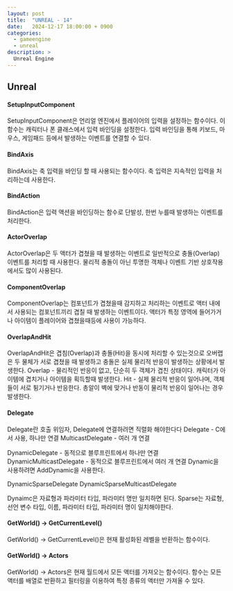 ```yaml
---
layout: post
title:  "UNREAL - 14"
date:   2024-12-17 18:00:00 + 0900
categories:
  - gameengine
  - unreal
description: >
  Unreal Engine
---
```

## Unreal

#### SetupInputComponent
SetupInputComponent은 언리얼 엔진에서 플레이어의 입력을 설정하는 함수이다. 이 함수는 캐릭터나 폰 클래스에서 입력 바인딩을 설정한다. 입력 바인딩을 통해 키보드, 마우스, 게임패드 등에서 발생하는 이벤트를 연결할 수 있다.

#### BindAxis
BindAxis는 축 입력을 바인딩 할 때 사용되는 함수이다. 축 입력은 지속적인 입력을 처리하는데 사용한다. 

#### BindAction
BindAction은 입력 액션을 바인딩하는 함수로 단발성, 한번 누를때 발생하는 이벤트를 처리한다.

#### ActorOverlap
ActorOverlap은 두 액터가 겹쳤을 때 발생하는 이벤트로 일반적으로 충돌(Overlap) 이벤트를 처리할 때 사용한다. 물리적 충돌이 아닌 투명한 객체나 이벤트 기반 상호작용에서도 많이 사용된다.

#### ComponentOverlap
ComponentOverlap는 컴포넌트가 겹쳤을때 감지하고 처리하는 이벤트로 액터 내에서 사용되는 컴포넌트끼리 겹칠 때 발생하는 이벤트이다. 액터가 특정 영역에 들어가거나 아이템이 플레이어와 겹쳤을때등에 사용이 가능하다.

#### OverlapAndHit
OverlapAndHit은 겹침(Overlap)과 충돌(Hit)을 동시에 처리할 수 있는것으로 오버랩은 두 물체가 서로 겹쳤을 때 발생하고 충돌은 실제 물리적 반응이 발생하는 상황에서 발생한다.
Overlap - 물리적인 반응이 없고, 단순히 두 객체가 겹친 상태이다. 캐릭터가 아이템에 겹치거나 아이템을 획득할때 발생한다.
Hit - 실제 물리적 반응이 일어나며, 객체들이 서로 튕기거나 반응한다. 총알이 벽에 맞거나 반동이 물리적 반응이 일어나는 경우 발생한다.

#### Delegate

Delegate란 호출 위임자, Delegate에 연결하려면 직렬화 해야한다다
Delegate - C에서 사용, 하나만 연결
MulticastDelegate - 여러 개 연결

DynamicDelegate - 동적으로 블루프린트에서 하나만 연결
DynamicMulticastDelegate - 동적으로 블루프린트에서 여러 개 연결
Dynamic을 사용하려면 AddDynamic을 사용한다.

DynamicSparseDelegate 
DynamicSparseMulticastDelegate

Dynaimc은 자료형과 파라미터 타입, 파라미터 명만 일치하면 된다.
Sparse는 자료형, 선언 변수 타입, 이름, 파라미터 타입, 파라미터 명이 일치해야한다.

#### GetWorld() -> GetCurrentLevel()
GetWorld() -> GetCurrentLevel()은 현재 활성화된 레벨을 반환하는 함수이다. 

#### GetWorld() -> Actors
GetWorld() -> Actors은 현재 월드에서 모든 액터를 가져오는 함수이다. 함수는 모든 액터를 배열로 반환하고 필터링을 이용하여 특정 종류의 액터만 가져올 수 있다.